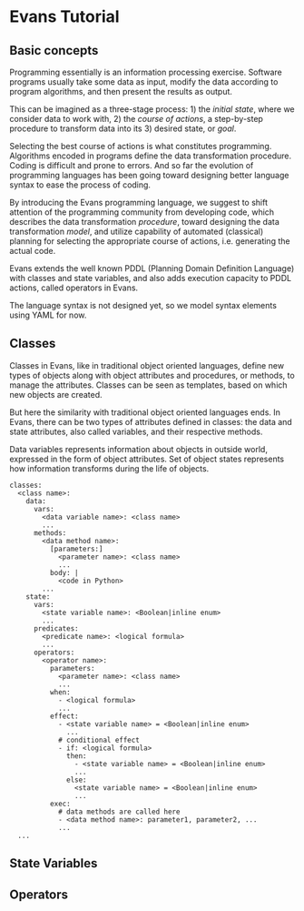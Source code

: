 # Evans Tutorial

## Basic concepts

Programming essentially is an information processing exercise. Software programs usually take some data as input, modify the data according to program algorithms, and then present the results as output.

This can be imagined as a three-stage process: 1) the _initial state_, where we consider data to work with, 2) the _course of actions_, a step-by-step procedure to transform data into its 3) desired state, or _goal_.

Selecting the best course of actions is what constitutes programming. Algorithms encoded in programs define the data transformation procedure. Coding is difficult and prone to errors. And so far the evolution of programming languages has been going toward designing better language syntax to ease the process of coding.

By introducing the Evans programming language, we suggest to shift attention of the programming community from developing code, which describes the data transformation _procedure_, toward designing the data transformation _model_, and utilize capability of automated (classical) planning for selecting the appropriate course of actions, i.e. generating the actual code.

Evans extends the well known PDDL (Planning Domain Definition Language) with classes and state variables, and also adds execution capacity to PDDL actions, called operators in Evans.

The language syntax is not designed yet, so we model syntax elements using YAML for now.

## Classes

Classes in Evans, like in traditional object oriented languages, define new types of objects along with object attributes and procedures, or methods, to manage the attributes. Classes can be seen as templates, based on which new objects are created.

But here the similarity with traditional object oriented languages ends. In Evans, there can be two types of attributes defined in classes: the data and state attributes, also called variables, and their respective methods.

Data variables represents information about objects in outside world, expressed in the form of object attributes. Set of object states represents how information transforms during the life of objects.

```
classes:
  <class name>:
    data:
      vars:
        <data variable name>: <class name>
        ...
      methods:
        <data method name>:
          [parameters:]
            <parameter name>: <class name>
            ...
          body: |
            <code in Python>
        ...
    state:
      vars:
        <state variable name>: <Boolean|inline enum>
        ...
      predicates:
        <predicate name>: <logical formula>
        ...
      operators:
        <operator name>:
          parameters:
            <parameter name>: <class name>
            ...
          when:
            - <logical formula>
            ...
          effect:
            - <state variable name> = <Boolean|inline enum>
              ...
            # conditional effect
            - if: <logical formula>
              then:
                - <state variable name> = <Boolean|inline enum>
                ...
              else:
                <state variable name> = <Boolean|inline enum>
                ...
          exec:
            # data methods are called here
            - <data method name>: parameter1, parameter2, ...
            ...
  ...
```

## State Variables

## Operators
